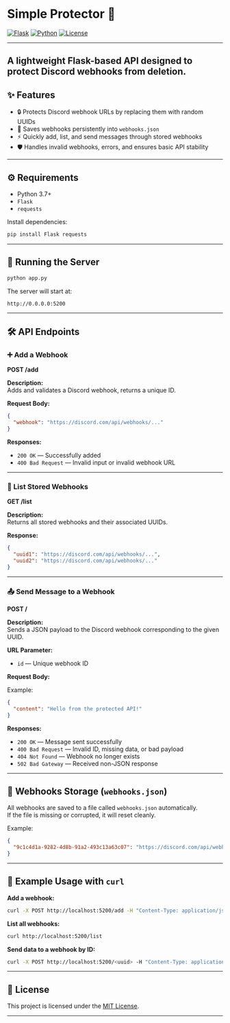 # Simple Protector 🚀

[![Flask](https://img.shields.io/badge/Flask-2.3+-blue)](https://flask.palletsprojects.com/)
[![Python](https://img.shields.io/badge/Python-3.7+-blue)](https://www.python.org/)
[![License](https://img.shields.io/badge/License-MIT-green)](LICENSE)

---
A lightweight Flask-based API designed to **protect Discord webhooks from deletion**.  
---

## ✨ Features

- 🔒 Protects Discord webhook URLs by replacing them with random UUIDs
- 💾 Saves webhooks persistently into `webhooks.json`
- ⚡ Quickly add, list, and send messages through stored webhooks
- 🛡️ Handles invalid webhooks, errors, and ensures basic API stability

---

## ⚙️ Requirements

- Python 3.7+
- `Flask`
- `requests`

Install dependencies:

```bash
pip install Flask requests
```

---

## 🚀 Running the Server

```bash
python app.py
```

The server will start at:

```
http://0.0.0.0:5200
```

---

## 🛠️ API Endpoints

### ➕ Add a Webhook

**POST /add**

**Description:**  
Adds and validates a Discord webhook, returns a unique ID.

**Request Body:**

```json
{
  "webhook": "https://discord.com/api/webhooks/..."
}
```

**Responses:**

- `200 OK` — Successfully added
- `400 Bad Request` — Invalid input or invalid webhook URL

---

### 📃 List Stored Webhooks

**GET /list**

**Description:**  
Returns all stored webhooks and their associated UUIDs.

**Response:**

```json
{
  "uuid1": "https://discord.com/api/webhooks/...",
  "uuid2": "https://discord.com/api/webhooks/..."
}
```

---

### 📤 Send Message to a Webhook

**POST /<id>**

**Description:**  
Sends a JSON payload to the Discord webhook corresponding to the given UUID.

**URL Parameter:**

- `id` — Unique webhook ID

**Request Body:**

Example:

```json
{
  "content": "Hello from the protected API!"
}
```

**Responses:**

- `200 OK` — Message sent successfully
- `400 Bad Request` — Invalid ID, missing data, or bad payload
- `404 Not Found` — Webhook no longer exists
- `502 Bad Gateway` — Received non-JSON response

---

## 📂 Webhooks Storage (`webhooks.json`)

All webhooks are saved to a file called `webhooks.json` automatically.  
If the file is missing or corrupted, it will reset cleanly.

Example:

```json
{
  "9c1c4d1a-9282-4d8b-91a2-493c13a63c07": "https://discord.com/api/webhooks/xxx/yyy"
}
```

---

## 🧪 Example Usage with `curl`

**Add a webhook:**

```bash
curl -X POST http://localhost:5200/add -H "Content-Type: application/json" -d '{"webhook":"https://discord.com/api/webhooks/xxx/yyy"}'
```

**List all webhooks:**

```bash
curl http://localhost:5200/list
```

**Send data to a webhook by ID:**

```bash
curl -X POST http://localhost:5200/<uuid> -H "Content-Type: application/json" -d '{"content":"Protected message!"}'
```

---

## 📄 License

This project is licensed under the [MIT License](LICENSE).

---



